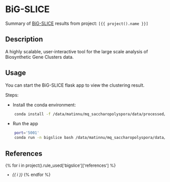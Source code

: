# BiG-SLICE
Summary of [BiG-SLICE](https://github.com/medema-group/bigslice) results from project: `[{{ project().name }}]` 

## Description
A highly scalable, user-interactive tool for the large scale analysis of Biosynthetic Gene Clusters data.

## Usage

You can start the BiG-SLICE flask app to view the clustering result.

Steps:


- Install the conda environment:

```bash
    conda install -f /data/matinnu/mq_saccharopolyspora/data/processed/mq_saccharopolyspora/docs/assets/envs/bigslice.yaml
```

- Run the app

```bash
    port='5001'
    conda run -n bigslice bash /data/matinnu/mq_saccharopolyspora/data/processed/mq_saccharopolyspora/cluster_as_7.1.0/start_server.sh $port
```



## References

<font size="2">

{% for i in project().rule_used['bigslice']['references'] %}
- *{{ i }}*
{% endfor %}

</font>
